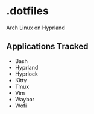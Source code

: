 # .dotfiles

Arch Linux on Hyprland

## Applications Tracked
- Bash
- Hyprland
- Hyprlock
- Kitty
- Tmux 
- Vim
- Waybar
- Wofi
